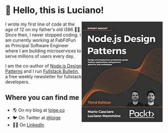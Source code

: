 # 👋 Hello, this is Luciano!

<a href="https://amzn.to/2ZQnpZS"><img width="260" align="right" src="https://github.com/lmammino/lmammino/blob/master/nodejsdp.jpg?raw=true"></a>


I wrote my first line of code at the age of 12 on my father's old i386 👨‍💻. Since then, I never stopped coding. I am currently working at  FabFitFun as Principal Software Engineer where I am building microservices to serve millions of users every day.

I am the co-author of [Node.js Design Patterns](https://amzn.to/2ZQnpZS) and I run [Fullstack Bulletin](fstack.link), a free weekly newsletter for fullstack developers.

## Where you can find me

- 🌎 On my blog at [loige.co](https://loige.co)
- 🐦 On Twitter at [@loige](https://twitter.com/loige)
- 👨‍💼 On [LinkedIn](https://www.linkedin.com/in/lucianomammino/)
